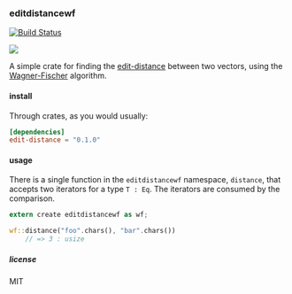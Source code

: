 ### editdistancewf


[![Build
Status](https://travis-ci.org/kjgorman/editdistancewf.svg)](https://travis-ci.org/kjgorman/editdistancewf)

[![](http://meritbadge.herokuapp.com/editdistance)](https://crates.io/crates/editdistance)

A simple crate for finding the
[edit-distance](https://en.wikipedia.org/wiki/Edit_distance) between
two vectors, using the
[Wagner-Fischer](https://en.wikipedia.org/wiki/Wagner%E2%80%93Fischer_algorithm)
algorithm.

#### install

Through crates, as you would usually:

```toml
[dependencies]
edit-distance = "0.1.0"
```

#### usage

There is a single function in the `editdistancewf` namespace,
`distance`, that accepts two iterators for a type `T : Eq`. The
iterators are consumed by the comparison.

```rust
extern create editdistancewf as wf;

wf::distance("foo".chars(), "bar".chars())
    // => 3 : usize
```

##### license

MIT